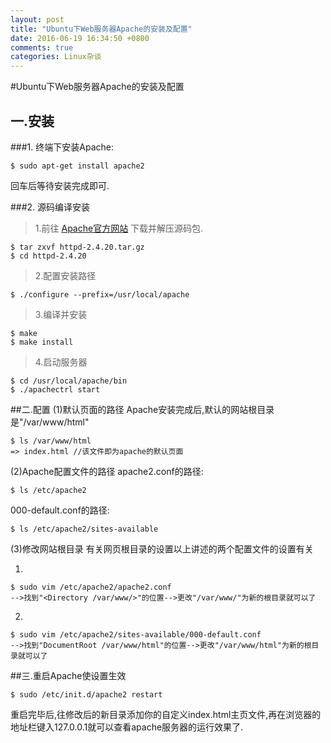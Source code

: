 ```yaml
---
layout: post
title: "Ubuntu下Web服务器Apache的安装及配置"
date: 2016-06-19 16:34:50 +0800
comments: true
categories: Linux杂谈
---
```


#Ubuntu下Web服务器Apache的安装及配置
## 一.安装

###1. 终端下安装Apache:
```
$ sudo apt-get install apache2
```
回车后等待安装完成即可.

###2. 源码编译安装
> 1.前往 [Apache官方网站](http://httpd.apache.org) 下载并解压源码包.
```
$ tar zxvf httpd-2.4.20.tar.gz
$ cd httpd-2.4.20
```
> 2.配置安装路径
```
$ ./configure --prefix=/usr/local/apache
```
> 3.编译并安装
```
$ make
$ make install
```
> 4.启动服务器
```
$ cd /usr/local/apache/bin
$ ./apachectrl start
```
##二.配置
(1)默认页面的路径
Apache安装完成后,默认的网站根目录是"/var/www/html"
```
$ ls /var/www/html
=> index.html //该文件即为apache的默认页面
```
(2)Apache配置文件的路径
apache2.conf的路径:
```
$ ls /etc/apache2
```
000-default.conf的路径:
```
$ ls /etc/apache2/sites-available
```
(3)修改网站根目录
有关网页根目录的设置以上讲述的两个配置文件的设置有关

1)
```
$ sudo vim /etc/apache2/apache2.conf
-->找到"<Directory /var/www/>"的位置-->更改"/var/www/"为新的根目录就可以了
```
2)
```
$ sudo vim /etc/apache2/sites-available/000-default.conf
-->找到"DocumentRoot /var/www/html"的位置-->更改"/var/www/html"为新的根目录就可以了
```
##三.重启Apache使设置生效
```
$ sudo /etc/init.d/apache2 restart
```
重启完毕后,往修改后的新目录添加你的自定义index.html主页文件,再在浏览器的地址栏键入127.0.0.1就可以查看apache服务器的运行效果了.
